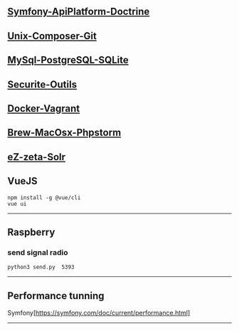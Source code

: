
[Symfony-ApiPlatform-Doctrine](CheatSheet-Symfony-ApiPlatform-Doctrine.md)
-------

[Unix-Composer-Git](CheatSheet-Unix-Composer-Git.md)
-------

[MySql-PostgreSQL-SQLite](CheatSheet-MySql-PostgreSQL-SQLite.md)
-------

[Securite-Outils](CheatSheet-Securite-Outils.md)
-------

[Docker-Vagrant](CheatSheet-Docker-Vagrant.md)
-------

[Brew-MacOsx-Phpstorm](CheatSheet-Brew-MacOsx-Phpstorm.md)
-------

[eZ-zeta-Solr](CheatSheet-eZ-zeta-Solr.md)
-------

## VueJS

    npm install -g @vue/cli
    vue ui

--------

## Raspberry
### send signal radio
    python3 send.py  5393

-------


## Performance tunning
Symfony[https://symfony.com/doc/current/performance.html]

-------
